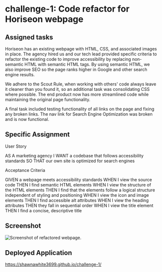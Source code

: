 # challenge-1: Code refactor for Horiseon webpage

## Assigned tasks

Horiseon has an existing webpage with HTML, CSS, and associated images in place. The agency hired us and our tech lead provided specific criteria to refactor the existing code to improve accessibility by replacing non-semantic HTML with semantic HTML tags. By using semantic HTML, we also improve SEO so the page ranks higher in Google and other search engine results. 

We adhere to the Scout Rule, when working with others' code always leave it cleaner than you found it, so an additional task was consolidating CSS where possible. The end product now has more streamlined code while maintaining the original page functionality. 

A final task included testing functionality of all links on the page and fixing any broken links. The nav link for Search Engine Optimization was broken and is now functional.

## Specific Assignment

User Story

AS A marketing agency
I WANT a codebase that follows accessibility standards
SO THAT our own site is optimized for search engines

Acceptance Criteria

GIVEN a webpage meets accessibility standards
WHEN I view the source code
THEN I find semantic HTML elements
WHEN I view the structure of the HTML elements
THEN I find that the elements follow a logical structure independent of styling and positioning
WHEN I view the icon and image elements
THEN I find accessible alt attributes
WHEN I view the heading attributes
THEN they fall in sequential order
WHEN I view the title element
THEN I find a concise, descriptive title

## Screenshot

![Screenshot of refactored webpage.](./Assets/screenshot_challenge-1_.png)

## Deployed Application

https://shawnawhite3699.github.io/challenge-1/

